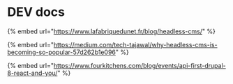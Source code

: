 # DEV docs

{% embed url="https://www.lafabriquedunet.fr/blog/headless-cms/" %}

{% embed url="https://medium.com/tech-tajawal/why-headless-cms-is-becoming-so-popular-57d262b1e096" %}

{% embed url="https://www.fourkitchens.com/blog/events/api-first-drupal-8-react-and-you/" %}



